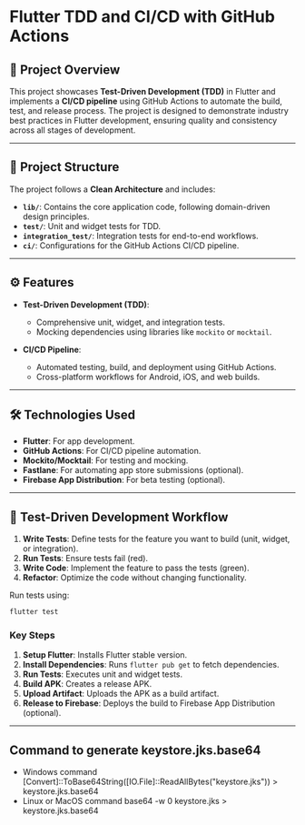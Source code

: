 # Flutter TDD and CI/CD with GitHub Actions

## 🚀 Project Overview

This project showcases **Test-Driven Development (TDD)** in Flutter and implements a **CI/CD pipeline** using GitHub Actions to automate the build, test, and release process. The project is designed to demonstrate industry best practices in Flutter development, ensuring quality and consistency across all stages of development.

---

## 📂 Project Structure

The project follows a **Clean Architecture** and includes:

- **`lib/`**: Contains the core application code, following domain-driven design principles.
- **`test/`**: Unit and widget tests for TDD.
- **`integration_test/`**: Integration tests for end-to-end workflows.
- **`ci/`**: Configurations for the GitHub Actions CI/CD pipeline.

---

## ⚙️ Features

- **Test-Driven Development (TDD)**:
  - Comprehensive unit, widget, and integration tests.
  - Mocking dependencies using libraries like `mockito` or `mocktail`.

- **CI/CD Pipeline**:
  - Automated testing, build, and deployment using GitHub Actions.
  - Cross-platform workflows for Android, iOS, and web builds.

---

## 🛠️ Technologies Used

- **Flutter**: For app development.
- **GitHub Actions**: For CI/CD pipeline automation.
- **Mockito/Mocktail**: For testing and mocking.
- **Fastlane**: For automating app store submissions (optional).
- **Firebase App Distribution**: For beta testing (optional).

---

## 🧪 Test-Driven Development Workflow

1. **Write Tests**: Define tests for the feature you want to build (unit, widget, or integration).
2. **Run Tests**: Ensure tests fail (red).
3. **Write Code**: Implement the feature to pass the tests (green).
4. **Refactor**: Optimize the code without changing functionality.


Run tests using:
```bash
flutter test
```

### Key Steps

1. **Setup Flutter**: Installs Flutter stable version.
2. **Install Dependencies**: Runs `flutter pub get` to fetch dependencies.
3. **Run Tests**: Executes unit and widget tests.
4. **Build APK**: Creates a release APK.
5. **Upload Artifact**: Uploads the APK as a build artifact.
6. **Release to Firebase**: Deploys the build to Firebase App Distribution (optional).

---


## Command to generate keystore.jks.base64
- Windows command [Convert]::ToBase64String([IO.File]::ReadAllBytes("keystore.jks")) > keystore.jks.base64
- Linux or MacOS command base64 -w 0 keystore.jks > keystore.jks.base64

